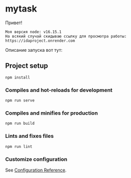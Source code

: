 # mytask

Привет!
```
Моя версия node: v16.15.1
На всякий случай скидываю ссылку для просмотра работы: https://idaproject.onrender.com
```

Описание запуска вот тут:

## Project setup
```
npm install
```

### Compiles and hot-reloads for development
```
npm run serve
```

### Compiles and minifies for production
```
npm run build
```

### Lints and fixes files
```
npm run lint
```

### Customize configuration
See [Configuration Reference](https://cli.vuejs.org/config/).
